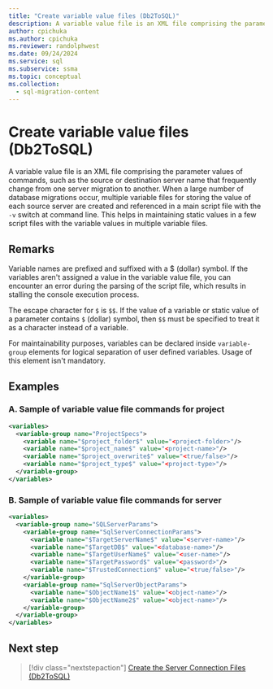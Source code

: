 ```yaml
---
title: "Create variable value files (Db2ToSQL)"
description: A variable value file is an XML file comprising the parameter values of commands.
author: cpichuka
ms.author: cpichuka
ms.reviewer: randolphwest
ms.date: 09/24/2024
ms.service: sql
ms.subservice: ssma
ms.topic: conceptual
ms.collection:
  - sql-migration-content
---
```

# Create variable value files (Db2ToSQL)

A variable value file is an XML file comprising the parameter values of commands, such as the source or destination server name that frequently change from one server migration to another. When a large number of database migrations occur, multiple variable files for storing the value of each source server are created and referenced in a main script file with the `-v` switch at command line. This helps in maintaining static values in a few script files with the variable values in multiple variable files.

## Remarks

Variable names are prefixed and suffixed with a $ (dollar) symbol. If the variables aren't assigned a value in the variable value file, you can encounter an error during the parsing of the script file, which results in stalling the console execution process.

The escape character for `$` is `$$`. If the value of a variable or static value of a parameter contains `$` (dollar) symbol, then `$$` must be specified to treat it as a character instead of a variable.

For maintainability purposes, variables can be declared inside `variable-group` elements for logical separation of user defined variables. Usage of this element isn't mandatory.

## Examples

### A. Sample of variable value file commands for project

```xml
<variables>
  <variable-group name="ProjectSpecs">
    <variable name="$project_folder$" value="<project-folder>"/>
    <variable name="$project_name$" value="<project-name>"/>
    <variable name="$project_overwrite$" value="<true/false>"/>
    <variable name="$project_type$" value="<project-type>"/>
  </variable-group>
</variables>
```

### B. Sample of variable value file commands for server

```xml
<variables>
  <variable-group name="SQLServerParams">
    <variable-group name="SqlServerConnectionParams">
      <variable name="$TargetServerName$" value="<server-name>"/>
      <variable name="$TargetDB$" value="<database-name>"/>
      <variable name="$TargetUserName$" value="<user-name>"/>
      <variable name="$TargetPassword$" value="<password>"/>
      <variable name="$TrustedConnection$" value="<true/false>"/>
    </variable-group>
    <variable-group name="SqlServerObjectParams">
      <variable name="$ObjectName1$" value="<object-name>"/>
      <variable name="$ObjectName2$" value="<object-name>"/>
    </variable-group>
  </variable-group>
</variables>
```

## Next step

> [!div class="nextstepaction"]
> [Create the Server Connection Files (Db2ToSQL)](creating-the-server-connection-files-db2tosql.md)
